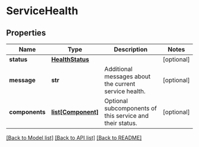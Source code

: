 # ServiceHealth

## Properties
Name | Type | Description | Notes
------------ | ------------- | ------------- | -------------
**status** | [**HealthStatus**](HealthStatus.md) |  | [optional] 
**message** | **str** | Additional messages about the current service health. | [optional] 
**components** | [**list[Component]**](Component.md) | Optional subcomponents of this service and their status. | [optional] 

[[Back to Model list]](../README.md#documentation-for-models) [[Back to API list]](../README.md#documentation-for-api-endpoints) [[Back to README]](../README.md)

